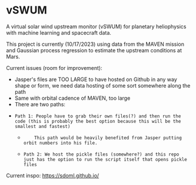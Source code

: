 # vSWUM
A virtual solar wind upstream monitor (vSWUM) for planetary heliophysics with machine learning and spacecraft data.

This project is currently (10/17/2023) using data from the MAVEN mission and Gaussian process regression to estimate the upstream conditions at Mars.


Current issues (room for improvement): 

- Jasper's files are TOO LARGE to have hosted on Github in any way shape or form, we need data hosting of some sort somewhere along the path
- Same with orbital cadence of MAVEN, too large
- There are two paths:
-     Path 1: People have to grab their own files(?) and then run the code (this is probably the best option because this will be the smallest and fastest)
    -         This path would be heavily benefited from Jasper putting orbit numbers into his file.
    -     Path 2: We host the pickle files (somewhere?) and this repo just has the option to run the script itself that opens pickle files

Current inspo: https://sdoml.github.io/
